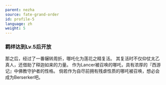 ```yaml
---
parent: nezha
source: fate-grand-order
id: profile-5
language: zh
weight: 5
---
```


### 羁绊达到Lv.5后开放

那之后，经过了一番辗转周折，哪吒化为莲花之精复活。
其复活时不仅仰仗太乙真人，还借助了释迦如来的力量。
作为Lancer被召唤的哪吒，具有浓厚的『西游记』中佛教守护者的性格。
倘若作为自尽前拥有残虐性质的哪吒被召唤，想必会成为Berserker吧。
